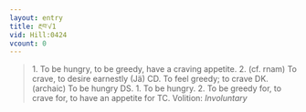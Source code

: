 ```yaml
---
layout: entry
title: རྔབ་√1
vid: Hill:0424
vcount: 0
---
```

> 1\. To be hungry, to be greedy, have a craving appetite\. 2\. (cf\. rnam) To crave, to desire earnestly (Jä) CD\. To feel greedy; to crave DK\. (archaic) To be hungry DS\. 1\. To be hungry\. 2\. To be greedy for, to crave for, to have an appetite for TC\.
> Volition: _Involuntary_


